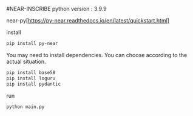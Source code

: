 #NEAR-INSCRIBE
python version : 3.9.9

near-py[https://py-near.readthedocs.io/en/latest/quickstart.html]

install
```bash
pip install py-near
```
You may need to install dependencies. You can choose according to the actual situation.
```bash
pip install base58
pip install loguru
pip install pydantic
```
run
```bash
python main.py
```
